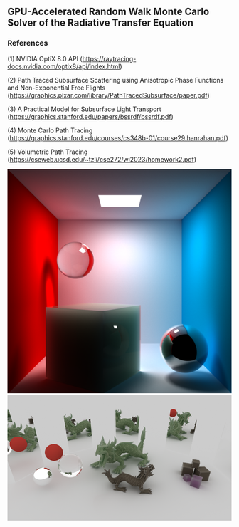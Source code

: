 ## GPU-Accelerated Random Walk Monte Carlo Solver of the Radiative Transfer Equation

### References

(1) NVIDIA OptiX 8.0 API (https://raytracing-docs.nvidia.com/optix8/api/index.html)

(2) Path Traced Subsurface Scattering using Anisotropic Phase Functions and Non-Exponential Free Flights (https://graphics.pixar.com/library/PathTracedSubsurface/paper.pdf)

(3) A Practical Model for Subsurface Light Transport (https://graphics.stanford.edu/papers/bssrdf/bssrdf.pdf)

(4) Monte Carlo Path Tracing (https://graphics.stanford.edu/courses/cs348b-01/course29.hanrahan.pdf)

(5) Volumetric Path Tracing (https://cseweb.ucsd.edu/~tzli/cse272/wi2023/homework2.pdf)

![Output 1](/output1.png "Output 1")
![Output 2](/output2.png "Output 2")
